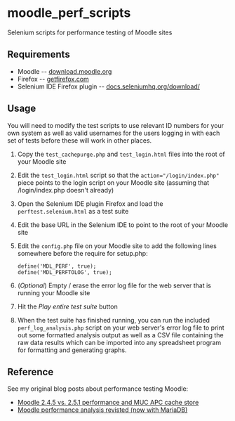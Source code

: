 # moodle_perf_scripts

Selenium scripts for performance testing of Moodle sites

## Requirements

*	Moodle -- [download.moodle.org](http://download.moodle.org/)
*	Firefox -- [getfirefox.com](http://getfirefox.com/)
*	Selenium IDE Firefox plugin -- [docs.seleniumhq.org/download/](http://docs.seleniumhq.org/download/)

## Usage

You will need to modify the test scripts to use relevant ID numbers for your own system as well as valid
usernames for the users logging in with each set of tests before these will work in other places.

1.	Copy the `test_cachepurge.php` and `test_login.html` files into the root of your Moodle site
2.	Edit the `test_login.html` script so that the `action="/login/index.php"` piece points to the
	login script on your Moodle site (assuming that /login/index.php doesn't already)
3.	Open the Selenium IDE plugin Firefox and load the `perftest.selenium.html` as a test suite
4.	Edit the base URL in the Selenium IDE to point to the root of your Moodle site
5.	Edit the `config.php` file on your Moodle site to add the following lines somewhere before
	the require for setup.php:

		define('MDL_PERF', true);
		define('MDL_PERFTOLOG', true);

6.	(*Optional*) Empty / erase the error log file for the web server that is running your Moodle site
7.	Hit the *Play entire test suite* button
8.	When the test suite has finished running, you can run the included `perf_log_analysis.php` script
	on your web server's error log file to print out some formatted analysis output as well as a CSV
	file containing the raw data results which can be imported into any spreadsheet program for
	formatting and generating graphs.

## Reference

See my original blog posts about performance testing Moodle:

*	[Moodle 2.4.5 vs. 2.5.1 performance and MUC APC cache store](http://jfilip.ca/2013/08/20/moodle-2-4-5-vs-2-5-1-performance-and-muc-apc-cache-store/)
*	[Moodle performance analysis revisted (now with MariaDB)](http://jfilip.ca/2013/09/24/moodle-performance-analysis-revisted-now-with-mariadb/)
